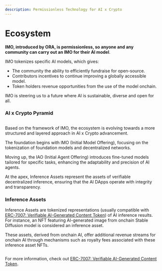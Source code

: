 ```yaml
---
description: Permissionless Technology for AI x Crypto
---
```


# Ecosystem

**IMO, introduced by ORA, is permissionless, so anyone and any community can carry out an IMO for their AI model**.

IMO tokenizes specific AI models, which gives:

* The community the ability to efficiently fundraise for open-source.
* Contributors incentives to continue improving a globally accessible model.
* Token holders revenue opportunities from the use of the model onchain.

IMO is steering us to a future where AI is sustainable, diverse and open for all.

### AI x Crypto Pyramid

<figure><img src="../.gitbook/assets/Frame 4668.png" alt=""><figcaption></figcaption></figure>

Based on the framework of IMO, the ecosystem is evolving towards a more structured and layered approach in AI x Crypto advancement.

The foundation begins with IMO (Initial Model Offering), focusing on the tokenization of foundation models and decentralized networks.

Moving up, the IAO (Initial Agent Offering) introduces fine-tuned models tailored for specific tasks, enhancing the adaptability and precision of AI agents.

At the apex, Inference Assets represent the assets of verifiable decentralized inference, ensuring that the AI DApps operate with integrity and transparency.

### Inference Assets

Inference Assets are tokenized representations (usually compatible with [ERC-7007: Verifiable AI-Generated Content Token](https://eips.ethereum.org/EIPS/eip-7007)) of AI inference results. For instance, an NFT featuring AI-generated image from onchain Stable Diffusion model is considered an inference asset.

These assets, derived from onchain AI, offer additional revenue streams for onchain AI through mechanisms such as royalty fees associated with these inference asset NFTs.

<figure><img src="../.gitbook/assets/Frame 4665.png" alt=""><figcaption></figcaption></figure>

For more information, check out [ERC-7007: Verifiable AI-Generated Content Token](https://eips.ethereum.org/EIPS/eip-7007).
